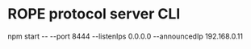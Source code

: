 # ROPE protocol server CLI

npm start -- --port 8444 --listenIps 0.0.0.0 --announcedIp 192.168.0.11
